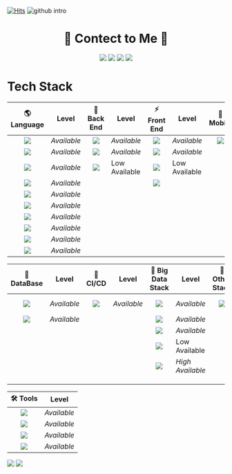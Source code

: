 [![Hits](https://hits.seeyoufarm.com/api/count/incr/badge.svg?url=https%3A%2F%2Fgithub.com%2FKyongHwan-Kim&count_bg=%23784CFF&title_bg=%23555555&icon=angellist.svg&icon_color=%23FFFFFF&title=hits&edge_flat=true)](https://hits.seeyoufarm.com)
![github intro](https://user-images.githubusercontent.com/79563142/146736761-91852006-c894-4398-b12d-7b2b03ff385a.png)

<div align="center"><h1>💌 Contect to Me 💌</h1></div>
<div align="center">
<a href="https://www.instagram.com/kkenghwan/?hl=ko" target="_blank"><img src="https://img.shields.io/badge/Instagram-E4405F?style=flat-square&logo=Instagram&logoColor=white"/></a>
  <a href="https://www.youtube.com/channel/UCofJxbxI2hQELqQWGmKz2xA" target="_blank"><img src="https://img.shields.io/badge/YouTube-FF0000?style=flat-square&logo=Youtube&logoColor=white"/></a>
  <a href="https://github.com/KyongHwan-Kim" target="_blank"><img src="https://img.shields.io/badge/GitHub-181717?style=flat-square&logo=GitHub&logoColor=white"/></a>
<!--   <a href="https://blog.naver.com/dolkys123" target="_blank"><img src="https://img.shields.io/badge/Naver_Blog-03C75A?style=flat-square&logo=Naver&logoColor=white"/></a> -->
  <a href="https://mail.google.com/mail/u/0/#inbox?compose=new" target="_blank"><img src="https://img.shields.io/badge/kyounghwan1989@gmail.com-EA4335?style=flat-square&logo=Gmail&logoColor=white"/></a>
</div>
<h1>Tech Stack</h1>

| 🌎 Language | Level | 🌈 Back End | Level | ⚡ Front End | Level | 📱 Mobile | Level |
|:-----------:|------|:-----------:|------|:-----------:|------|:-----------:|------|
|<img src="https://img.shields.io/badge/C-A8B9CC?style=flat-square&logo=C&logoColor=white"/>|*Available*| <img src="https://img.shields.io/badge/Spring-6DB33F?style=flat-square&logo=Spring&logoColor=white"/>|*Available*|<img src="https://img.shields.io/badge/Vue.js-4FC08D?style=flat-square&logo=Vue.js&logoColor=white"/>|*Available*|<img src="https://img.shields.io/badge/Flutter-02569B?style=flat-square&logo=Flutter&logoColor=white"/>|*Available*|
|<img src="https://img.shields.io/badge/C++-00599C?style=flat-square&logo=CPlusPlus&logoColor=white"/>|*Available*|<img src="https://img.shields.io/badge/Node.js-39933?style=flat-square&logo=Node.js&logoColor=white"/>|*Available*|<img src="https://img.shields.io/badge/Vuetify-1867C0?style=flat-square&logo=Vuetify&logoColor=white"/>|*Available*|  |  |
|<img src="https://img.shields.io/badge/C Sharp-239120?style=flat-square&logo=CSharp&logoColor=white"/>|*Available*|<img src="https://img.shields.io/badge/Flask-000000?style=flat-square&logo=Flask&logoColor=white"/>|Low Available|<img src="https://img.shields.io/badge/React-61DAFB?style=flat-square&logo=React&logoColor=white"/>|Low Available|  |  |
|<img src="https://img.shields.io/badge/Python-3766AB?style=flat-square&logo=Python&logoColor=white"/>|*Available*|  |  | <img src="https://img.shields.io/badge/Nuxt.js-00DC82?style=flat-square&logo=Nuxt.js&logoColor=white"/> |  |  |  |
|<img src="https://img.shields.io/badge/Java-007396?style=flat-square&logo=java&logoColor=white"/>|*Available*|  |  |  |  |  |  |
|<img src="https://img.shields.io/badge/HTML5-E34F26?style=flat-square&logo=HTML5&logoColor=white"/>|*Available*|  |  |  |  |  |  |
|<img src="https://img.shields.io/badge/CSS3-1572B6?style=flat-square&logo=CSS3&logoColor=white"/>|*Available*|  |  |  |  |  |  |
|<img src="https://img.shields.io/badge/JavaScript-F7DF1E?style=flat-square&logo=JavaScript&logoColor=white"/>|*Available*|  |  |  |  |  |  |
|<img src="https://img.shields.io/badge/Dart-0175C2?style=flat-square&logo=Dart&logoColor=white"/>|*Available*|  |  |  |  |  |  |
|<img src="https://img.shields.io/badge/Markdown-000000?style=flat-square&logo=Markdown&logoColor=white"/>|*Available*|  |  |  |  |  |  |

| 💾 DataBase | Level | 🔨 CI/CD | Level | 📀 Big Data Stack | Level | 🎨 Other Stack | Level |
|:-----------:|------|:-----------:|------|:-----------:|------|:-----------:|------|
|<img src="https://img.shields.io/badge/PostgreSQL-4169E1?style=flat-square&logo=PostgreSQL&logoColor=white"/>|*Available*|<img src="https://img.shields.io/badge/Docker-2496ED?style=flat-square&logo=Docker&logoColor=white"/>|*Available*| <img src="https://img.shields.io/badge/Kafka-231F20?style=flat-square&logo=ApacheKafka&logoColor=white"/> | *Available* | <img src="https://img.shields.io/badge/Unity-FFFFFF?style=flat-square&logo=Unity&logoColor=white"/> | Low Available |
|<img src="https://img.shields.io/badge/MySQL-4479A1?style=flat-square&logo=MySQL&logoColor=white"/>|*Available*|  |  | <img src="https://img.shields.io/badge/Hadoop-66CCFF?style=flat-square&logo=ApacheHadoop&logoColor=black"/> | *Available* |  |  |
|  |  |  |  | <img src="https://img.shields.io/badge/Hive-FDEE21?style=flat-square&logo=ApacheHive&logoColor=black"/> | *Available* |  |  |
|  |  |  |  | <img src="https://img.shields.io/badge/HBase-EF2929?style=flat-square&logo=phpMyAdmin&logoColor=white"/> | Low Available |  |  |
|  |  |  |  | <img src="https://img.shields.io/badge/NiFi-0678BE?style=flat-square&logo=Drupal&logoColor=white"/> | *High Available* |  |  |
|  |  |  |  |  |  |  |  |
|  |  |  |  |  |  |  |  |
|  |  |  |  |  |  |  |  |

| 🛠 Tools | Level |
|:--------:|------|
|<img src="https://img.shields.io/badge/VS Code-007ACC?style=flat-square&logo=VisualStudioCode&logoColor=white"/>  | *Available* |
| <img src="https://img.shields.io/badge/Android Studio-3DDC84?style=flat-square&logo=AndroidStudio&logoColor=white"/> | *Available* |
| <img src="https://img.shields.io/badge/Postman-FF6C37?style=flat-square&logo=Postman&logoColor=white"/> | *Available* |
| <img src="https://img.shields.io/badge/Notion-000000?style=flat-square&logo=Notion&logoColor=white"/> | *Available* |

  
  <div>
  <img src="https://github-readme-stats.vercel.app/api?username=KyongHwan-Kim&show_icons=true"> 
  <img src="https://github-readme-stats.vercel.app/api/top-langs/?username=KyongHwan-Kim&layout=compact">
  </div>


